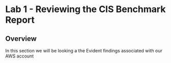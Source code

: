 # Lab 1 - Reviewing the CIS Benchmark Report

## Overview
In this section we will be looking a the Evident findings associated with our AWS account